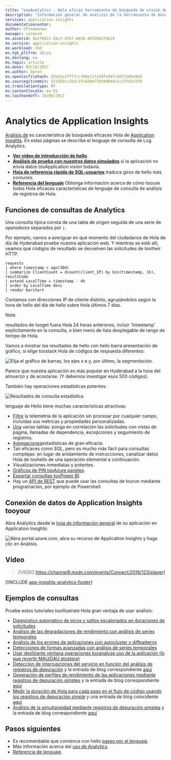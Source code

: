 ```yaml
---
title: "aaaAnalytics - Hola eficaz herramienta de búsqueda de visión de la aplicación de Azure | Documentos de Microsoft"
description: "Información general de análisis de la herramienta de búsqueda eficaces de diagnóstico de Hola de Application Insights. "
services: application-insights
documentationcenter: 
author: CFreemanwa
manager: carmonm
ms.assetid: 0a2f6011-5bcf-47b7-8450-40f284274b24
ms.service: application-insights
ms.workload: tbd
ms.tgt_pltfrm: ibiza
ms.devlang: na
ms.topic: article
ms.date: 03/14/2017
ms.author: bwren
ms.openlocfilehash: d2b41e2fff7cc786e11fa3dfe94fc46f1b86e9eb
ms.sourcegitcommit: 523283cc1b3c37c428e77850964dc1c33742c5f0
ms.translationtype: MT
ms.contentlocale: es-ES
ms.lasthandoff: 10/06/2017
---
```

# <a name="analytics-in-application-insights"></a>Analytics de Application Insights
[Análisis de](app-insights-analytics.md) es característica de búsqueda eficaces Hola de [Application Insights](app-insights-overview.md). En estas páginas se describe el lenguaje de consulta de Log Analytics. 

* **[Ver vídeo de introducción de hello](https://applicationanalytics-media.azureedge.net/home_page_video.mp4)**.
* **[Análisis de prueba con nuestros datos simulados](https://analytics.applicationinsights.io/demo)**  si la aplicación no envía datos tooApplication visión todavía.
* **[Hoja de referencia rápida de SQL-usuarios](https://aka.ms/sql-analytics)**  traduce giros de hello más comunes.
* **[Referencia del lenguaje](app-insights-analytics-reference.md)**  Obtenga información acerca de cómo toouse todos Hola eficaces características de lenguaje de consulta de análisis de registros de Hola.


## <a name="queries-in-analytics"></a>Funciones de consultas de Analytics
Una consulta típica consta de una tabla de *origen* seguida de una serie de *operadores* separados por `|`. 

Por ejemplo, vamos a averiguar en qué momento del ciudadanos de Hola de día de Hyderabad pruebe nuestra aplicación web. Y mientras se esté allí, veamos qué códigos de resultado se devuelven las solicitudes de tootheir HTTP. 

```AIQL
requests
| where timestamp > ago(30d)
| summarize ClientCount = dcount(client_IP) by bin(timestamp, 1h), resultCode
| extend LocalTime = timestamp - 4h
| order by LocalTime desc
| render barchart
```

Contamos con direcciones IP de cliente distinto, agrupándolos según la hora de hello del día de hello sobre Hola últimos 7 días. 

> [!NOTE]
> resultados de tooget fuera Hola 24 horas anteriores, incluir 'timestamp' explícitamente en la consulta, o bien menú de lista desplegable de rango de tiempo de Hola.
>

Vamos a mostrar los resultados de hello con hello barra presentación de gráfico, si elige toostack Hola de códigos de respuesta diferentes:

![Elija el gráfico de barras, los ejes x e y, por último, la segmentación.](./media/app-insights-analytics/020.png)

Parece que nuestra aplicación es más popular en Hyderabad a la hora del almuerzo y de acostarse. (Y debemos investigar esos 500 códigos).

También hay operaciones estadísticas potentes:

![Resultados de consulta estadística](./media/app-insights-analytics/025.png)

lenguaje de Hello tiene muchas características atractivas:


* [Filtre](https://docs.loganalytics.io/queryLanguage/query_language_whereoperator.html) la telemetría de la aplicación sin procesar por cualquier campo, incluidas sus métricas y propiedades personalizadas.
* [Una](https://docs.loganalytics.io/queryLanguage/query_language_joinoperator.html) varias tablas: ponga en correlación las solicitudes con vistas de página, llamadas de dependencia, excepciones y seguimiento de registros.
* [Agregaciones](https://docs.loganalytics.io/learn/tutorials/aggregations.html)estadísticas de gran eficacia.
* Tan eficaces como SQL, pero es mucho más fácil para consultas complejas: en lugar de anidamiento de instrucciones, canalizar datos Hola de toohello de una operación elemental a continuación.
* Visualizaciones inmediatas y potentes.
* [Gráficos de PIN tooAzure paneles](app-insights-analytics-using.md#pin-to-dashboard).
* [Exportar consultas tooPower BI](app-insights-analytics-using.md#export-to-power-bi).
* Hay un [API de REST](https://dev.applicationinsights.io/) que puede usar las consultas de toorun mediante programación, por ejemplo de Powershell.


## <a name="connect-tooyour-application-insights-data"></a>Conexión de datos de Application Insights tooyour
Abra Analytics desde la [hoja de información general](app-insights-dashboards.md) de su aplicación en Application Insights: 

![Abra portal.azure.com, abra su recurso de Application Insights y haga clic en Análisis.](./media/app-insights-analytics/001.png)


## <a name="video"></a>Vídeo

> [!VIDEO https://channel9.msdn.com/events/Connect/2016/123/player] 


[!INCLUDE [app-insights-analytics-footer](../../includes/app-insights-analytics-footer.md)]



## <a name="query-examples"></a>Ejemplos de consultas

Pruebe estos tutoriales tooillustrate Hola gran ventaja de usar análisis:

 *  [Diagnóstico automático de picos y saltos escalonados en duraciones de solicitudes](https://analytics.applicationinsights.io/demo#/discover/query/results/chart?title=Automatic%20diagnostics%20of%20sudden%20spikes%20or%20step%20jumps%20in%20requests%20duration&shared=true)
 *  [Análisis de las degradaciones de rendimiento con análisis de series temporales](https://analytics.applicationinsights.io/demo#/discover/query/main?title=Analyzing%20performance%20degradations%20with%20time%20series%20analysis&shared=true)
 *  [Análisis de los errores de aplicaciones con autocluster y diffpatterns](https://analytics.applicationinsights.io/demo#/discover/query/main?title=Analyzing%20application%20failures%20with%20autocluster%20and%20diffpatterns&shared=true)
 *  [Detecciones de formas avanzadas con análisis de series temporales](https://analytics.applicationinsights.io/demo#/discover/query/main?title=Advanced%20shape%20detection%20with%20time%20series%20analysis&shared=true)
 *  [Usar deslizante ventana operaciones tooanalyze uso de la aplicación (lo que revertir MAU/DAU etcetera)](https://analytics.applicationinsights.io/demo#/discover/query/main?title=Using%20sliding%20window%20calculations%20to%20analyze%20usage%20metrics:%20rolling%20MAU~2FDAU%20and%20cohorts&shared=true)
 *  [Detección de interrupciones del servicio en función del análisis de registros de depuración](https://analytics.applicationinsights.io/demo#/discover/query/main?title=Detection%20of%20service%20disruptions%20based%20on%20regression%20analysis%20of%20trace%20logs&shared=true) y la entrada de blog correspondiente [aquí](https://maximshklar.wordpress.com/2017/02/16/finding-trends-in-traces-with-smart-data-analytics)
 *  [Generación de perfiles de rendimiento de las aplicaciones mediante registros de depuración simples](https://analytics.applicationinsights.io/demo#/discover/query/main?title=Profiling%20applications'%20performance%20with%20simple%20debug%20logs&shared=true) y la entrada de blog correspondiente [aquí](https://yossiattasblog.wordpress.com/2017/03/13/first-blog-post/)
 *  [Medir la duración de Hola para cada paso en el flujo de código usando los registros de depuración simple](https://analytics.applicationinsights.io/demo#/discover/query/main?title=Measuring%20the%20duration%20of%20each%20step%20in%20your%20code%20flow%20using%20simple%20debug%20logs&shared=true) y una entrada de blog coincidente [aquí](https://yossiattasblog.wordpress.com/2017/03/14/measuring-the-duration-of-each-step-in-your-code-flow-using-simple-debug-logs/)
 *  [Análisis de la simultaneidad mediante registros de depuración simples](https://analytics.applicationinsights.io/demo#/discover/query/results/chart?title=Analyzing%20concurrency%20with%20simple%20debug%20logs&shared=true) y la entrada de blog correspondiente [aquí](https://yossiattasblog.wordpress.com/2017/03/23/analyzing-concurrency-using-simple-debug-logs/)



## <a name="next-steps"></a>Pasos siguientes
* Es recomendable que comience con hello [paseo por el lenguaje](app-insights-analytics-tour.md). 
* Más información acerca del [uso de Analytics](app-insights-analytics-using.md). 
* [Referencia de lenguaje](app-insights-analytics-reference.md). 
